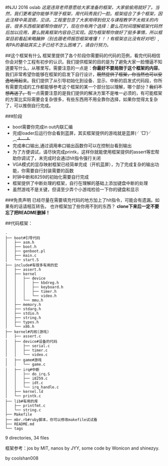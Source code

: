 #NJU 2016 oslab
*这是违背老师意愿给大家准备的框架，大家偷偷用就好了。当然，我们更希望你能够不限于框架，用代码秀我们一脸。框架组合了多个框架，因此注释中英混搭，见谅。工程里包含了大家用得到但又与课程教学不太相关的内容，很多东西框架都帮你做好了，现在你有两个选择：要么花时间理解框架代码然后加以应用，要么脱离框架内容自己实现。因为框架帮你做好了挺多事情，所以框架目前看起来略臃肿（别去跟老师报怨框架难懂！！！有框架总比没有好对吧）,有PA的基础其实上手已经不怎么困难了，请自行努力。*


##这个框架有什么
框架里提供了各个阶段你需要码的代码的范例，看完代码相信你会对整个工程有初步的认识。我们提供框架的目的是为了避免大家一脸懵逼不知道要写什么，从哪里写。需要注意的一点是：**你最好不要局限于这个框架的内容**。我们非常希望你能够在框架的启发下自行设计，~~既然提供了框架，你当然也可以安逸地用起来~~。我们提供了从引导初始化到设备、显示、中断的启发式代码段，你所有需要完成的工作都能够参考这个框架的某一个部分加以理解，哪个部分？~~我们不想再送了。~~有一点需要注意的是我们提供的解决方案不是唯一必须的，有可能框架的方案比实际需要会复杂很多，有些东西用不用全靠你选择，如果你觉得太复杂了，可以推倒自行完成。


###阶段
- boot需要你完成in out内联汇编
- 完成loader后运行你会看到蓝屏，其实框架提供的游戏就是蓝屏(╯‵□′)╯︵┻━┻
- 完成串口输出,通过调用串口输出函数你可以在控制台看到输出
- 为了方便调试，请尽快完成printk，这样你就能使用框架提供的assert等宏帮助你调试了，未完成时会通过hlt指令强行关闭
- VGA模式的显存映射框架已经简单完成（开机蓝屏），为了完成复杂的输出功能，你需要自行封装需要的函数
- 时钟中断和8259的初始化需要自行完成
- 框架提供了中断处理的框架，自行在理解的基础上添加键盘中断的处理
- 虽然游戏不是关键，但请至少弄个小游戏检验一下你的键盘和显示



###免责声明
已经尽量在需要填充代码的地方加上了hlt指令，可能会有遗漏。如果有的话请相互转告。
也许框架加了些你用不到的东西？
**clone下来后一定不要忘了把README删掉！**


##代码框架：
```
.
├── boot#引导代码
│   ├── asm.h
│   ├── boot.h
│   ├── genboot.pl
│   ├── main.c
│   └── start.S
├── include#有很多有用的宏
│   ├── assert.h
│   ├── kernel
│   │   ├── device
│   │   │   ├── kbdreg.h
│   │   │   ├── keyboard.h
│   │   │   ├── timer.h
│   │   │   └── video.h
│   │   └── mmu.h
│   ├── memory.h
│   ├── stdarg.h
│   ├── stdio.h
│   ├── string.h
│   ├── types.h
│   └── x86.h
├── kernel#内核(游戏)
│   ├── assert.c
│   ├── device#设备的代码
│   │   ├── serial.c
│   │   ├── timer.c
│   │   └── video.c
│   ├── game#游戏
│   │   └── game.c
│   ├── irq#中断
│   │   ├── do_irq.S
│   │   ├── i8259.c
│   │   ├── idt.c
│   │   └── irq_handle.c
│   ├── kernel.ld
│   └── printk.c
├── lib#有用的库
│   ├── printfmt.c
│   └── string.c
├── Makefile
├── mbr.rb#ruby脚本，你可以修改makefile试试看
├── README.md
└── tags
```
9 directories, 34 files

框架参考：jos by MIT, nanos by JYY, some code by Wonicon and shinezyy.

by coolshan008
